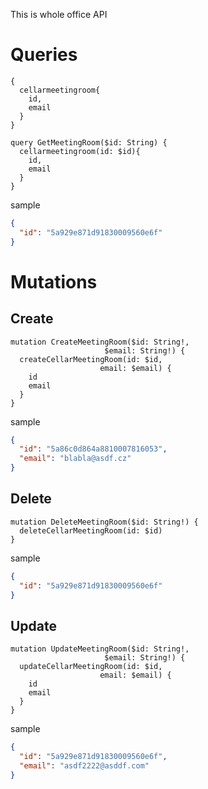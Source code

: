 

This is whole office API


# Queries

```JS
{
  cellarmeetingroom{
    id,
    email
  }
}
```

```JS
query GetMeetingRoom($id: String) {
  cellarmeetingroom(id: $id){
    id,
    email
  }
}
```

sample

```JSON
{
  "id": "5a929e871d91830009560e6f"
}
```


# Mutations

## Create


```JS
mutation CreateMeetingRoom($id: String!, 
                     $email: String!) {
  createCellarMeetingRoom(id: $id, 
                    email: $email) {
    id
    email
  }
}
```

sample
```JSON
{
  "id": "5a86c0d864a8810007816053",
  "email": "blabla@asdf.cz"
}
```


## Delete

```JS
mutation DeleteMeetingRoom($id: String!) {
  deleteCellarMeetingRoom(id: $id)
}
```

sample
```JSON
{
  "id": "5a929e871d91830009560e6f"
}
```


## Update


```JS
mutation UpdateMeetingRoom($id: String!, 
                     $email: String!) {
  updateCellarMeetingRoom(id: $id,
                    email: $email) {
    id
    email
  }
}
```

sample
```JSON
{
  "id": "5a929e871d91830009560e6f",
  "email": "asdf2222@asddf.com"
}
```